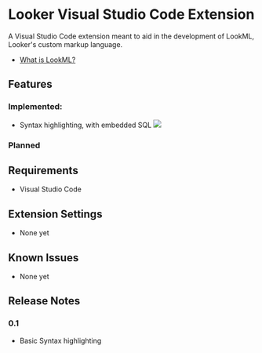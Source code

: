 # Looker Visual Studio Code Extension
A Visual Studio Code extension meant to aid in the development of LookML, Looker's custom markup language.
* [What is LookML?](https://docs.looker.com/data-modeling/learning-lookml/what-is-lookml)


## Features

### Implemented:
* Syntax highlighting, with embedded SQL
![](https://raw.githubusercontent.com/Ladvien/vscode-looker/master/docs/lookml-example.png)

### Planned

## Requirements

* Visual Studio Code

## Extension Settings

* None yet

## Known Issues

* None yet

## Release Notes

### 0.1
* Basic Syntax highlighting
